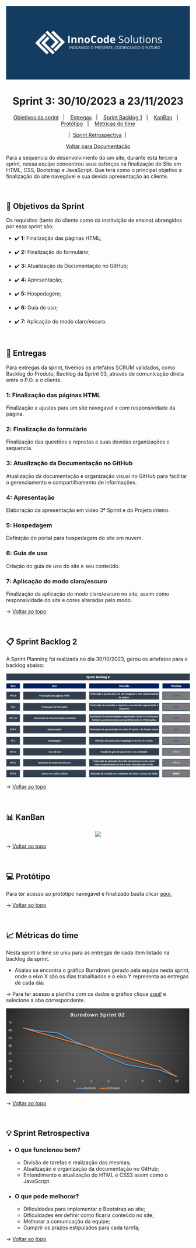 <img src="https://github.com/InnoCodeSolutions/documentacao_InnoCodeSolutions/blob/80661e3caf4d06541e70fb6974f5024a883300d4/InnoCodeSolutions-banner.png" />

<span  id="topo">

  

<h1  align="center">Sprint 3: 30/10/2023 a 23/11/2023</h1>

<p  align="center">
<a  href="#objetivos">Objetivos da sprint</a> &nbsp |&nbsp &nbsp
<a  href="#entregas">Entregas</a> &nbsp |&nbsp &nbsp
<a  href="#sprint_backlog">Sprint Backlog 1</a> &nbsp |&nbsp &nbsp
<a  href="#kanban">KanBan</a> &nbsp |&nbsp &nbsp 
<a  href="#prototipo">Protótipo</a> &nbsp |&nbsp &nbsp 
<a  href="#metricas">Métricas do time</a>
</p>
<p align="center">
&nbsp |&nbsp <a  href="#sprint_retrospectiva"> Sprint Retrospectiva</a>&nbsp |&nbsp &nbsp
</p>

<p align="center">
<a href="https://github.com/InnoCodeSolutions/documentacao_InnoCodeSolutions.git">Voltar para Documentação<a>
<br>
</p>
  

<p>Para a sequencia do desenvolvimento do um site, durante esta terceira sprint, nossa equipe concentrou seus esforços na finalização do Site em HTML, CSS, Bootstrap e JavaScript. Que terá como o principal objetivo a finalização do site navegável e sua devida apresentação ao cliente.</p>

<br>  

<span  id="objetivos">

## :dart: Objetivos da Sprint

Os requisitos (tanto do cliente como da instituição de ensino) abrangidos por essa sprint são:

  

- :heavy_check_mark: **1:** Finalização das páginas HTML;

- :heavy_check_mark: **2:** Finalização do formulário;

- :heavy_check_mark: **3:** Atualização da Documentação no GitHub;

- :heavy_check_mark: **4:** Apresentação;

- :heavy_check_mark: **5:** Hospedagem;

- :heavy_check_mark: **6:** Guia de uso;

- :heavy_check_mark: **7:** Aplicação do modo claro/escuro.


<br>

<span  id="entregas">

## 📲 Entregas

Para entregas da sprint, tivemos os artefatos SCRUM validados, como Backlog do Produto, Backlog da Sprint 03, através de comunicação direta entre o P.O. e o cliente. 

### 1: Finalização das páginas HTML

  

Finalização e ajustes para um site navegavel e com responsividade da página.
  

### 2: Finalização do formulário

Finalização das questões e repostas e suas devidas organizações e sequencia.


### 3: Atualização da Documentação no GitHub

Atualização da documentação e organização visual no GitHub para facilitar o gerenciamento e compartilhamento de informações.


### 4: Apresentação

Elaboração da apresentação em vídeo 3ª Sprint e do Projeto inteiro.


### 5: Hospedagem

Definição do portal para hospedagem do site em nuvem.

### 6: Guia de uso

Criação do guia de uso do site e seu conteúdo.

### 7: Aplicação do modo claro/escuro

Finalização da aplicação do modo claro/escuro no site, assim como responsividade do site e cores alteradas pelo modo.


→ [Voltar ao topo](#topo)

<br> 

<span  id="sprint_backlog">

## :clipboard: Sprint Backlog 2
<p>A Sprint Planning foi realizada no dia 30/10/2023, gerou os artefatos para o backlog abaixo:</p>
<div align="center">
      <img src="sprint03_backlog.png">
      <br>
</div>

→ [Voltar ao topo](#topo)

<br>

<span  id="kanban">

##  :bar_chart: KanBan

<div align="center">
      <img src="kanban_sprint03.jpeg">
      <br>
</div>

→ [Voltar ao topo](#topo)

<br>

<span  id="prototipo">

## :computer: Protótipo
<p>Para ter acesso ao protótipo navegável e finalizado basta clicar <a href="https://github.com/InnoCodeSolutions/innoCodeSolutions/tree/develop">aqui.</a></p>

→ [Voltar ao topo](#topo)

<br>

<span  id="metricas">

## :chart_with_upwards_trend: Métricas do time

Nesta sprint o time se uniu para as entregas de cada item listado na backlog da sprint.

- Abaixo se encontra o gráfico Burndown gerado pela equipe nesta sprint, onde o eixo X são os dias trabalhados e o eixo Y representa as entregas de cada dia:

<p>
  → Para ter acesso a planilha com os dados e gráfico clique <a href="https://fatecspgov-my.sharepoint.com/:x:/g/personal/gustavo_carvalho21_fatec_sp_gov_br/EYHhekfCCWVGjcrbAh9dUcMBErhKBofVpfHzoNdkV9C2jg?e=kDRqlZ&nav=MTVfezAwMDAwMDAwLTAwMDEtMDAwMC0wMDAwLTAwMDAwMDAwMDAwMH0">aqui!</a> e selecione a aba correspondente.
</p>

<div  align="center">
<img  src="burndown_sprint02.png"  />
</div>


→ [Voltar ao topo](#topo)

<br>

<span  id="sprint_retrospectiva">

## :bulb: Sprint Retrospectiva

- ### O que funcionou bem?
  - Divisão de tarefas e realização das mesmas;
  - Atualização e organização da documentação no GitHub;
  - Entendimento e atualização do HTML e CSS3 assim como o JavaScript.
  
- ### O que pode melhorar?
  - Dificuldades para implementar o Bootstrap ao site;
  - Dificuldades em definir como ficaria conteúdo no site; 
  - Melhorar a comunicação da equipe;
  - Cumprir os prazos estipulados para cada tarefa;


→ [Voltar ao topo](#topo)
